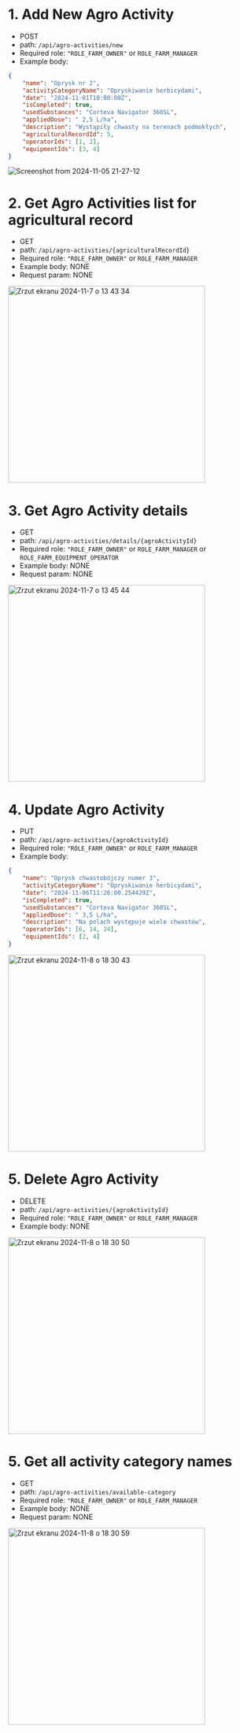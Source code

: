 # 1. Add New Agro Activity
* POST
* path: ```/api/agro-activities/new```
* Required role: ```"ROLE_FARM_OWNER"``` or ```ROLE_FARM_MANAGER```
* Example body:

```json
{
    "name": "Oprysk nr 2",
    "activityCategoryName": "Opryskiwanie herbicydami",
    "date": "2024-11-01T10:00:00Z",
    "isCompleted": true,
    "usedSubstances": "Corteva Navigator 360SL",
    "appliedDose": " 2,5 L/ha",
    "description": "Wystąpiły chwasty na terenach podmokłych",
    "agriculturalRecordId": 5,
    "operatorIds": [1, 2],
    "equipmentIds": [3, 4]
}
```

![Screenshot from 2024-11-05 21-27-12](https://github.com/user-attachments/assets/6c8f9ddc-f4d6-4bd6-988a-eb543d9008e0)

# 2. Get Agro Activities list for agricultural record
* GET
* path: ```/api/agro-activities/{agriculturalRecordId}```
* Required role: ```"ROLE_FARM_OWNER"``` or ```ROLE_FARM_MANAGER```
* Example body: NONE
* Request param: NONE

<img width="400" alt="Zrzut ekranu 2024-11-7 o 13 43 34" src="https://github.com/user-attachments/assets/497a8a29-3889-4e8e-8958-2d7ac465b8c0">


# 3. Get Agro Activity details
* GET
* path: ```/api/agro-activities/details/{agroActivityId}```
* Required role: ```"ROLE_FARM_OWNER"``` or ```ROLE_FARM_MANAGER``` or ```ROLE_FARM_EQUIPMENT_OPERATOR```
* Example body: NONE
* Request param: NONE


<img width="400" alt="Zrzut ekranu 2024-11-7 o 13 45 44" src="https://github.com/user-attachments/assets/f72c694f-3cb6-4dae-a13c-c1542b59127b">


# 4. Update Agro Activity
* PUT
* path: ```/api/agro-activities/{agroActivityId}```
* Required role: ```"ROLE_FARM_OWNER"``` or ```ROLE_FARM_MANAGER```
* Example body:

```json
{
    "name": "Oprysk chwastobójczy numer 3",
    "activityCategoryName": "Opryskiwanie herbicydami",
    "date": "2024-11-06T11:26:00.254429Z",
    "isCompleted": true,
    "usedSubstances": "Corteva Navigator 360SL",
    "appliedDose": " 3,5 L/ha",
    "description": "Na polach występuje wiele chwastów",
    "operatorIds": [6, 14, 24],
    "equipmentIds": [2, 4]
}
```

<img width="400" alt="Zrzut ekranu 2024-11-8 o 18 30 43" src="https://github.com/user-attachments/assets/75f1c4cc-905d-446f-b6a5-8dd614507aa3">

# 5. Delete Agro Activity
* DELETE
* path: ```/api/agro-activities/{agroActivityId}```
* Required role: ```"ROLE_FARM_OWNER"``` or ```ROLE_FARM_MANAGER```
* Example body: NONE


<img width="400" alt="Zrzut ekranu 2024-11-8 o 18 30 50" src="https://github.com/user-attachments/assets/33fb9eeb-70ae-42cb-b56c-107f7efaa81d">

# 5. Get all activity category names
* GET
* path: ```/api/agro-activities/available-category```
* Required role: ```"ROLE_FARM_OWNER"``` or ```ROLE_FARM_MANAGER```
* Example body: NONE
* Request param: NONE

<img width="400" alt="Zrzut ekranu 2024-11-8 o 18 30 59" src="https://github.com/user-attachments/assets/100a5064-3bac-405b-ae19-86a287658f01">



